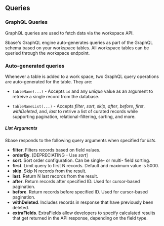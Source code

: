 ## Queries

### GraphQL Queries

GraphQL queries are used to fetch data via the workspace API.

8base's GraphQL engine auto-generates queries as part of the GraphQL schema based on your workspace tables. All workspace tables can be queried through the workspace endpoint.

### Auto-generated queries

Whenever a table is added to a work space, two GraphQL query operations are auto-generated for the table. They are:

- `tableName(...)` - Accepts `id` and any _unique_ value as an argument to retreive a single record from the database.

- `tableNameList(...)` - Accepts _filter_, _sort_, _skip_, _after_, _before_, _first_, _withDeleted_, and, _last_ to retrive a list of curated records while supporting pagination, relational-filtering, sorting, and more.

##### List Arguments

8base responds to the following query arguments when specified for _lists_.

- **filter**. Filters records based on field values.
- **orderBy**. [DEPRECIATING - Use *sort*]
- **sort**. Sort order configuration. Can be single- or multi- field sorting.
- **first**. Limit query to first N records. Default and maximum value is 5000.
- **skip**. Skip N records from the result.
- **last**. Return N last records from the result.
- **after**. Return records after specified ID. Used for cursor-based pagination.
- **before**. Return records before specified ID. Used for cursor-based pagination.
- **withDeleted**. Includes records in response that have previously been deleted.
- **extraFields**. ExtraFields allow developers to specify calculated results that get returned in the API response, depending on the field type.
